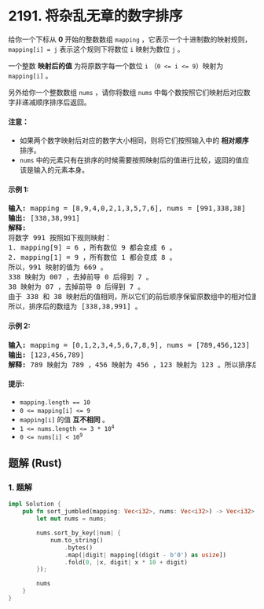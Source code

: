 # 2191. 将杂乱无章的数字排序
给你一个下标从 **0** 开始的整数数组 `mapping` ，它表示一个十进制数的映射规则，`mapping[i] = j` 表示这个规则下将数位 `i` 映射为数位 `j` 。

一个整数 **映射后的值** 为将原数字每一个数位 `i` （`0 <= i <= 9`）映射为 `mapping[i]` 。

另外给你一个整数数组 `nums` ，请你将数组 `nums` 中每个数按照它们映射后对应数字非递减顺序排序后返回。

#### 注意：
* 如果两个数字映射后对应的数字大小相同，则将它们按照输入中的 **相对顺序** 排序。
* `nums` 中的元素只有在排序的时候需要按照映射后的值进行比较，返回的值应该是输入的元素本身。

#### 示例 1:
<pre>
<strong>输入:</strong> mapping = [8,9,4,0,2,1,3,5,7,6], nums = [991,338,38]
<strong>输出:</strong> [338,38,991]
<strong>解释:</strong>
将数字 991 按照如下规则映射：
1. mapping[9] = 6 ，所有数位 9 都会变成 6 。
2. mapping[1] = 9 ，所有数位 1 都会变成 8 。
所以，991 映射的值为 669 。
338 映射为 007 ，去掉前导 0 后得到 7 。
38 映射为 07 ，去掉前导 0 后得到 7 。
由于 338 和 38 映射后的值相同，所以它们的前后顺序保留原数组中的相对位置关系，338 在 38 的前面。
所以，排序后的数组为 [338,38,991] 。
</pre>

#### 示例 2:
<pre>
<strong>输入:</strong> mapping = [0,1,2,3,4,5,6,7,8,9], nums = [789,456,123]
<strong>输出:</strong> [123,456,789]
<strong>解释:</strong> 789 映射为 789 ，456 映射为 456 ，123 映射为 123 。所以排序后数组为 [123,456,789] 。
</pre>

#### 提示:
* `mapping.length == 10`
* `0 <= mapping[i] <= 9`
* `mapping[i]` 的值 **互不相同** 。
* <code>1 <= nums.length <= 3 * 10<sup>4</sup></code>
* <code>0 <= nums[i] < 10<sup>9</sup></code>

## 题解 (Rust)

### 1. 题解
```Rust
impl Solution {
    pub fn sort_jumbled(mapping: Vec<i32>, nums: Vec<i32>) -> Vec<i32> {
        let mut nums = nums;

        nums.sort_by_key(|num| {
            num.to_string()
                .bytes()
                .map(|digit| mapping[(digit - b'0') as usize])
                .fold(0, |x, digit| x * 10 + digit)
        });

        nums
    }
}
```
